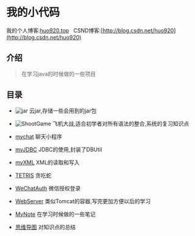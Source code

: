 # 我的小代码
我的个人博客:[huo920.top](huo920.top)  
CSND博客:[http://blog.csdn.net/huo920](http://blog.csdn.net/huo920)

## 介绍
>在学习java的时候做的一些项目

## 目录
* ![jar](jar) 云jar,存储一些会用到的jar包 

* ![ShootGame](ShootGame) 飞机大战,适合初学者对所有语法的整合,系统的复习知识点
    
* [mychat](mychat) 聊天小程序

* [myJDBC](myJDBC) JDBC的使用,封装了DBUtil

* [myXML](myXML) XML的读取和写入

* [TETRIS](TETRIS) 贪吃蛇

* [WeChatAuth](WeChatAuth) 微信授权登录

* [WebServer](WebServer) 类似Tomcat的容器,写完更加方便以后的学习

* [MyNote](MyNote) 在学习时候做的一些笔记

* [思维导图](思维导图) 对知识点的总结
